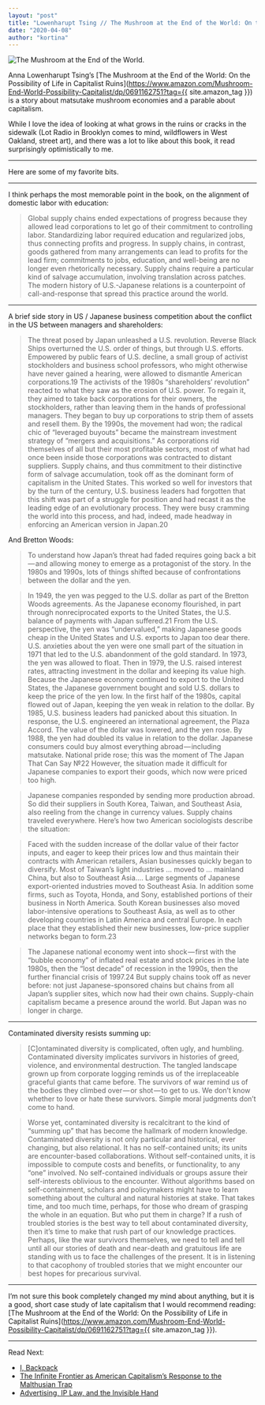 ```yaml
---
layout: "post"
title: "Lowenharupt Tsing // The Mushroom at the End of the World: On the Possibility of Life in Capitalist Ruins"
date: "2020-04-08"
author: "kortina"
---
```



![The Mushroom at the End of the World.](https://cdn-images-1.medium.com/max/600/0*YRSZ3jDoluMje_Vd)

Anna Lowenharupt Tsing’s [The Mushroom at the End of the World: On the Possibility of Life in Capitalist Ruins](https://www.amazon.com/Mushroom-End-World-Possibility-Capitalist/dp/0691162751?tag={{ site.amazon_tag }}) is a story about matsutake mushroom economies and a parable about capitalism.

While I love the idea of looking at what grows in the ruins or cracks in the sidewalk (Lot Radio in Brooklyn comes to mind, wildflowers in West Oakland, street art), and there was a lot to like about this book, it read surprisingly optimistically to me.

---

Here are some of my favorite bits.

---

I think perhaps the most memorable point in the book, on the alignment of domestic labor with education:

> Global supply chains ended expectations of progress because they allowed lead corporations to let go of their commitment to controlling labor. Standardizing labor required education and regularized jobs, thus connecting profits and progress. In supply chains, in contrast, goods gathered from many arrangements can lead to profits for the lead firm; commitments to jobs, education, and well-being are no longer even rhetorically necessary. Supply chains require a particular kind of salvage accumulation, involving translation across patches. The modern history of U.S.-Japanese relations is a counterpoint of call-and-response that spread this practice around the world.

---

A brief side story in US / Japanese business competition about the conflict in the US between managers and shareholders:

> The threat posed by Japan unleashed a U.S. revolution. Reverse Black Ships overturned the U.S. order of things, but through U.S. efforts. Empowered by public fears of U.S. decline, a small group of activist stockholders and business school professors, who might otherwise have never gained a hearing, were allowed to dismantle American corporations.19 The activists of the 1980s “shareholders’ revolution” reacted to what they saw as the erosion of U.S. power. To regain it, they aimed to take back corporations for their owners, the stockholders, rather than leaving them in the hands of professional managers. They began to buy up corporations to strip them of assets and resell them. By the 1990s, the movement had won; the radical chic of “leveraged buyouts” became the mainstream investment strategy of “mergers and acquisitions.” As corporations rid themselves of all but their most profitable sectors, most of what had once been inside those corporations was contracted to distant suppliers. Supply chains, and thus commitment to their distinctive form of salvage accumulation, took off as the dominant form of capitalism in the United States. This worked so well for investors that by the turn of the century, U.S. business leaders had forgotten that this shift was part of a struggle for position and had recast it as the leading edge of an evolutionary process. They were busy cramming the world into this process, and had, indeed, made headway in enforcing an American version in Japan.20

And Bretton Woods:

> To understand how Japan’s threat had faded requires going back a bit — and allowing money to emerge as a protagonist of the story. In the 1980s and 1990s, lots of things shifted because of confrontations between the dollar and the yen.

> In 1949, the yen was pegged to the U.S. dollar as part of the Bretton Woods agreements. As the Japanese economy flourished, in part through nonreciprocated exports to the United States, the U.S. balance of payments with Japan suffered.21 From the U.S. perspective, the yen was “undervalued,” making Japanese goods cheap in the United States and U.S. exports to Japan too dear there. U.S. anxieties about the yen were one small part of the situation in 1971 that led to the U.S. abandonment of the gold standard. In 1973, the yen was allowed to float. Then in 1979, the U.S. raised interest rates, attracting investment in the dollar and keeping its value high. Because the Japanese economy continued to export to the United States, the Japanese government bought and sold U.S. dollars to keep the price of the yen low. In the first half of the 1980s, capital flowed out of Japan, keeping the yen weak in relation to the dollar. By 1985, U.S. business leaders had panicked about this situation. In response, the U.S. engineered an international agreement, the Plaza Accord. The value of the dollar was lowered, and the yen rose. By 1988, the yen had doubled its value in relation to the dollar. Japanese consumers could buy almost everything abroad — including matsutake. National pride rose; this was the moment of The Japan That Can Say №22 However, the situation made it difficult for Japanese companies to export their goods, which now were priced too high.

> Japanese companies responded by sending more production abroad. So did their suppliers in South Korea, Taiwan, and Southeast Asia, also reeling from the change in currency values. Supply chains traveled everywhere. Here’s how two American sociologists describe the situation:

> Faced with the sudden increase of the dollar value of their factor inputs, and eager to keep their prices low and thus maintain their contracts with American retailers, Asian businesses quickly began to diversify. Most of Taiwan’s light industries … moved to … mainland China, but also to Southeast Asia…. Large segments of Japanese export-oriented industries moved to Southeast Asia. In addition some firms, such as Toyota, Honda, and Sony, established portions of their business in North America. South Korean businesses also moved labor-intensive operations to Southeast Asia, as well as to other developing countries in Latin America and central Europe. In each place that they established their new businesses, low-price supplier networks began to form.23

> The Japanese national economy went into shock — first with the “bubble economy” of inflated real estate and stock prices in the late 1980s, then the “lost decade” of recession in the 1990s, then the further financial crisis of 1997.24 But supply chains took off as never before: not just Japanese-sponsored chains but chains from all Japan’s supplier sites, which now had their own chains. Supply-chain capitalism became a presence around the world. But Japan was no longer in charge.

---

Contaminated diversity resists summing up:

> [C]ontaminated diversity is complicated, often ugly, and humbling. Contaminated diversity implicates survivors in histories of greed, violence, and environmental destruction. The tangled landscape grown up from corporate logging reminds us of the irreplaceable graceful giants that came before. The survivors of war remind us of the bodies they climbed over — or shot — to get to us. We don’t know whether to love or hate these survivors. Simple moral judgments don’t come to hand.

> Worse yet, contaminated diversity is recalcitrant to the kind of “summing up” that has become the hallmark of modern knowledge. Contaminated diversity is not only particular and historical, ever changing, but also relational. It has no self-contained units; its units are encounter-based collaborations. Without self-contained units, it is impossible to compute costs and benefits, or functionality, to any “one” involved. No self-contained individuals or groups assure their self-interests oblivious to the encounter. Without algorithms based on self-containment, scholars and policymakers might have to learn something about the cultural and natural histories at stake. That takes time, and too much time, perhaps, for those who dream of grasping the whole in an equation. But who put them in charge? If a rush of troubled stories is the best way to tell about contaminated diversity, then it’s time to make that rush part of our knowledge practices. Perhaps, like the war survivors themselves, we need to tell and tell until all our stories of death and near-death and gratuitous life are standing with us to face the challenges of the present. It is in listening to that cacophony of troubled stories that we might encounter our best hopes for precarious survival.

---

I’m not sure this book completely changed my mind about anything, but it is a good, short case study of late capitalism that I would recommend reading: [The Mushroom at the End of the World: On the Possibility of Life in Capitalist Ruins](https://www.amazon.com/Mushroom-End-World-Possibility-Capitalist/dp/0691162751?tag={{ site.amazon_tag }}).

---

Read Next:

- [I, Backpack](https://kortina.nyc/essays/i-backpack/)
- [The Infinite Frontier as American Capitalism’s Response to the Malthusian Trap](https://kortina.nyc/essays/the-infinite-frontier-as-american-capitalism-s-response-to-the-malthusian-trap/)
- [Advertising, IP Law, and the Invisible Hand](https://kortina.nyc/essays/advertising-ip-law-and-the-invisible-hand/)


